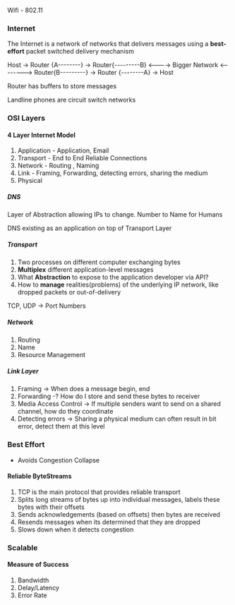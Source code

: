 Wifi - 802.11

### Internet
The Internet is a network of networks that delivers messages using a **best-effort** packet switched delivery mechanism

Host -> Router {A--------} -> Router{---------B} <----> Bigger Network <--------> Router{B---------} -> Router {--------A} -> Host

Router has buffers to store messages

Landline phones are circuit switch networks

### OSI Layers

#### 4 Layer Internet Model
1. Application - Application, Email
2. Transport - End to End Reliable Connections
3. Network - Routing , Naming
4. Link - Framing, Forwarding, detecting errors, sharing the medium
5. Physical

##### DNS
Layer of Abstraction allowing IPs to change. Number to Name for Humans

DNS existing as an application on top of Transport Layer

##### Transport
1. Two processes on different computer exchanging bytes
2. **Multiplex** different application-level messages
3. What **Abstraction** to expose to the application developer via API?
4. How to **manage** realities(problems) of the underlying IP network, like dropped packets or out-of-delivery

TCP, UDP -> Port Numbers 

##### Network
1. Routing
2. Name
3. Resource Management

##### Link Layer
1. Framing -> When does a message begin, end
2. Forwarding -? How do I store and send these bytes to receiver
3. Media Access Control -> If multiple senders want to send on a shared channel, how do they coordinate
4. Detecting errors -> Sharing a physical medium can often result in bit error, detect them at this level


### Best Effort
* Avoids Congestion Collapse

#### Reliable ByteStreams
1. TCP is the main protocol that provides reliable transport
2. Splits long streams of bytes up into individual messages, labels these bytes with their offsets
3. Sends acknowledgements (based on offsets) then bytes are received
4. Resends messages when its determined that they are dropped
5. Slows down when it detects congestion


### Scalable

#### Measure of Success
1. Bandwidth
2. Delay/Latency
3. Error Rate